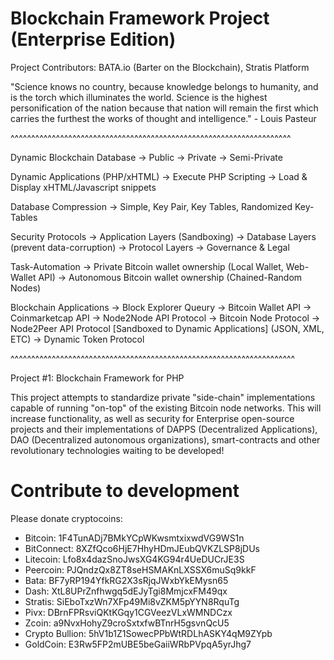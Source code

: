 # Blockchain Framework Project (Enterprise Edition)

Project Contributors: BATA.io (Barter on the Blockchain), Stratis Platform

"Science knows no country, because knowledge belongs to humanity, and is the torch which illuminates the world. Science is the highest personification of the nation because that nation will remain the first which carries the furthest the works of thought and intelligence." - Louis Pasteur


^^^^^^^^^^^^^^^^^^^^^^^^^^^^^^^^^^^^^^^^^^^^^^^^^^^^^^^^^^^^^^^^^^^^

Dynamic Blockchain Database
-> Public
-> Private
-> Semi-Private

Dynamic Applications (PHP/xHTML)
-> Execute PHP Scripting
-> Load & Display xHTML/Javascript snippets

Database Compression
-> Simple, Key Pair, Key Tables, Randomized Key-Tables

Security Protocols
-> Application Layers (Sandboxing)
-> Database Layers (prevent data-corruption)
-> Protocol Layers
-> Governance & Legal

Task-Automation
-> Private Bitcoin wallet ownership (Local Wallet, Web-Wallet API)
-> Autonomous Bitcoin wallet ownership (Chained-Random Nodes)

Blockchain Applications
-> Block Explorer Queury
-> Bitcoin Wallet API
-> Coinmarketcap API
-> Node2Node API Protocol
-> Bitcoin Node Protocol
-> Node2Peer API Protocol [Sandboxed to Dynamic Applications] (JSON, XML, ETC)
-> Dynamic Token Protocol

^^^^^^^^^^^^^^^^^^^^^^^^^^^^^^^^^^^^^^^^^^^^^^^^^^^^^^^^^^^^^^^^^^^^^

Project #1: Blockchain Framework for PHP

This project attempts to standardize private "side-chain" implementations capable of running "on-top" of the existing Bitcoin node networks. This will increase functionality, as well as security for Enterprise open-source projects and their implementations of DAPPS (Decentralized Applications), DAO (Decentralized autonomous organizations), smart-contracts and other revolutionary technologies waiting to be developed!


# Contribute to development
Please donate cryptocoins:

- Bitcoin: 1F4TunADj7BMkYCpWKwsmtxixwdVG9WS1n
- BitConnect: 8XZfQco6HjE7HhyHDmJEubQVKZLSP8jDUs
- Litecoin: Lfo8x4dazSnoJwsXG4KG94r4UeDUCrJE3S
- Peercoin: PJQndzQx8ZT8seHSMAKnLXSSX6muSq9kkF
- Bata: BF7yRP194YfkRG2X3sRjqJWxbYkEMysn65
- Dash: XtL8UPrZnfhwgq5dEJyTgi8MmjcxFM49qx
- Stratis: SiEboTxzWn7XFp49Mi8vZKM5pYYN8RquTg
- Pivx: DBrnFPRsviQKtKGqy1CGVeezVLxWMNDCzx
- Zcoin: a9NvxHohyZ9croSxtxfwBTnrH5gsvnQcU5
- Crypto Bullion: 5hV1b1Z1SowecPPbWtRDLhASKY4qM9ZYpb
- GoldCoin: E3Rw5FP2mUBE5beGaiiWRbPVpqA5yrJhg7
